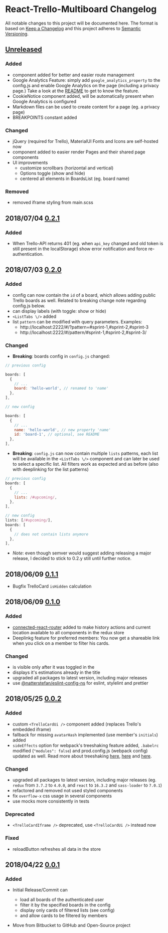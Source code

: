 # React-Trello-Multiboard Changelog

All notable changes to this project will be documented here. The format is based
on [Keep a Changelog](http://keepachangelog.com/en/1.0.0/) and this project
adheres to [Semantic Versioning](http://semver.org/spec/v2.0.0.html).

## [Unreleased][1]

### Added

* <Routes /> component added for better and easier route management
* Google Analytics Feature: simply add `google_analytics_property` to the config.js
  and enable Google Analytics on the page (including a privacy page.) Take a look
  at the [README](README#google-analytics--privacy-page) to get to know the feature.
* CookieNotice component added, will be automatically present when Google Analytics
  is configured
* Markdown files can be used to create content for a page (eg. a privacy page)
* BREAKPOINTS constant added

### Changed

* jQuery (required for Trello), MaterialUI Fonts and Icons are self-hosted now
* <Layout /> component added to easier render Pages and their shared page components
* UI improvements
  * customize scrollbars (horizontal and vertical)
  * Options toggle (show and hide)
  * centered all elements in BoardsList (eg. board name)

### Removed

* removed iframe styling from main.scss

## 2018/07/04 [0.2.1][7]

### Added

* When Trello-API returns 401 (eg. when `api_key` changed and old token is still
  present in the localStorage) show error notification and force re-authentication.

## 2018/07/03 [0.2.0][6]

### Added

* config can now contain the `id` of a board, which allows adding public
  Trello boards as well. Related to breaking change note regarding config.js below.
* <TrelloCardUi /> can display labels (with toggle: show or hide)
* `<ListTabs \/>` added
* list `pattern` can be modified with query parameters. Examples:
  * http://localhost:2222/#/?pattern=#sprint-1,#sprint-2,#sprint-3
  * http://localhost:2222/#/pattern/#sprint-1,#sprint-2,#sprint-3/

### Changed

* **Breaking**: boards config in `config.js` changed:

```js
// previous config

boards: [
  {
    // ...
    board: 'hello-world', // renamed to 'name'
  },
],
```

```js
// new config

boards: [
  {
    // ...
    name: 'hello-world', // new property 'name'
    id: 'board-1', // optional, see README
  },
],
```

* **Breaking**: `config.js` can now contain multiple `lists` patterns, each list
  will be available in the `<ListTabs \/>` component and can later be used to
  select a specific list. All filters work as expected and as before (also with
  deeplinking for the list patterns)

```js
// previous config
boards: [
  {
    // ...
    lists: /#upcoming/,
  },
],
```

```js
// new config
lists: [/#upcoming/],
boards: [
  {
    // does not contain lists anymore
  },
],
```

* _Note_: even though semver would suggest adding releasing a major release, I
  decided to stick to 0.2.y still until further notice.

## 2018/06/09 [0.1.1][5]

* Bugfix TrelloCard `isHidden` calculation

## 2018/06/09 [0.1.0][4]

### Added

* [connected-react-router](https://github.com/supasate/connected-react-router)
  added to make history actions and current location available to all components
  in the redux store
* Deeplinkg feature for preferred members: You now get a shareable link when you
  click on a member to filter his cards.

### Changed

* <EstimationCard /> is visible only after it was toggled in the <MainApp />
* <BoardsList /> displays it's estimations already in the title
* upgraded all packages to latest version, including major releases
* use [@natterstefan/eslint-config-ns](https://github.com/natterstefan/eslint-config-ns)
  for eslint, stylelint and prettier

## 2018/05/25 [0.0.2][3]

### Added

* custom `<TrelloCardUi />` component added (replaces Trello's embedded iframe)
* fallback for missing `avatarHash` implemented (use member's `initials`) added
* `sideEffects` option for webpack's treeshaking feature added, `.babelrc` modified
  (`"modules": false`) and prod.config.js (webpack config) updated as well. Read more about
  treeshaking [here](https://webpack.js.org/guides/tree-shaking/),
  [here](https://stackoverflow.com/a/47675519/1238150) and
  [here](https://github.com/webpack/webpack/issues/6992#issuecomment-379662391).

### Changed

* upgraded all packages to latest version, including major releases (eg. `redux`
  from `3.7.2` to `4.0.0`, and `react` to `16.3.2` and `sass-loader` to `7.0.1`)
* refactored and removed not used styled components
* fix `overflow-x` css usage in several components
* use mocks more consistently in tests

### Deprecated

* `<TrelloCardIframe />` deprecated, use `<TrelloCardUi />` instead now

### Fixed

* reloadButton refreshes all data in the store

## 2018/04/22 [0.0.1][2]

### Added

* Initial Release/Commit can

  * load all boards of the authenticated user
  * filter it by the specified boards in the config
  * display only cards of filtered lists (see config)
  * and allow cards to be filtered by members

* Move from Bitbucket to GitHub and Open-Source project

[1]: https://github.com/natterstefan/react-trello-multiboard/compare/v0.1.0...HEAD
[2]: https://github.com/natterstefan/react-trello-multiboard/releases/tag/v0.0.1
[3]: https://github.com/natterstefan/react-trello-multiboard/compare/v0.0.1...v0.0.2
[4]: https://github.com/natterstefan/react-trello-multiboard/compare/v0.0.2...v0.1.0
[5]: https://github.com/natterstefan/react-trello-multiboard/compare/v0.1.0...v0.1.1
[6]: https://github.com/natterstefan/react-trello-multiboard/compare/v0.1.1...v0.2.0
[7]: https://github.com/natterstefan/react-trello-multiboard/compare/v0.2.0...v0.2.1
